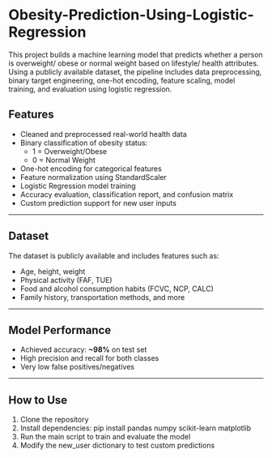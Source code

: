 # Obesity-Prediction-Using-Logistic-Regression
This project builds a machine learning model that predicts whether a person is overweight/ obese or normal weight based on lifestyle/ health attributes. Using a publicly available dataset, the pipeline includes data preprocessing, binary target engineering, one-hot encoding, feature scaling, model training, and evaluation using logistic regression.



## Features

- Cleaned and preprocessed real-world health data
- Binary classification of obesity status: 
  - 1 = Overweight/Obese
  - 0 = Normal Weight
- One-hot encoding for categorical features
- Feature normalization using StandardScaler
- Logistic Regression model training
- Accuracy evaluation, classification report, and confusion matrix
- Custom prediction support for new user inputs

---

## Dataset

The dataset is publicly available and includes features such as:

- Age, height, weight
- Physical activity (FAF, TUE)
- Food and alcohol consumption habits (FCVC, NCP, CALC)
- Family history, transportation methods, and more

---

## Model Performance

- Achieved accuracy: **~98%** on test set
- High precision and recall for both classes
- Very low false positives/negatives

---

## How to Use

1. Clone the repository
2. Install dependencies:
   pip install pandas numpy scikit-learn matplotlib
3. Run the main script to train and evaluate the model
4. Modify the new_user dictionary to test custom predictions

